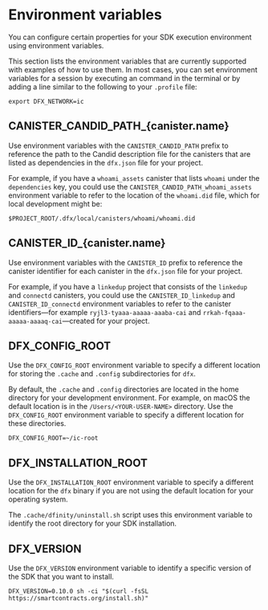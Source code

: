 # Environment variables

You can configure certain properties for your SDK execution environment using environment variables.

This section lists the environment variables that are currently supported with examples of how to use them. In most cases, you can set environment variables for a session by executing an command in the terminal or by adding a line similar to the following to your `.profile` file:

    export DFX_NETWORK=ic

## CANISTER_CANDID_PATH\_{canister.name}

Use environment variables with the `CANISTER_CANDID_PATH` prefix to reference the path to the Candid description file for the canisters that are listed as dependencies in the `dfx.json` file for your project.

For example, if you have a `whoami_assets` canister that lists `whoami` under the `dependencies` key, you could use the `CANISTER_CANDID_PATH_whoami_assets` environment variable to refer to the location of the `whoami.did` file, which for local development might be:

    $PROJECT_ROOT/.dfx/local/canisters/whoami/whoami.did

## CANISTER_ID\_{canister.name}

Use environment variables with the `CANISTER_ID` prefix to reference the canister identifier for each canister in the `dfx.json` file for your project.

For example, if you have a `linkedup` project that consists of the `linkedup` and `connectd` canisters, you could use the `CANISTER_ID_linkedup` and `CANISTER_ID_connectd` environment variables to refer to the canister identifiers—for example `ryjl3-tyaaa-aaaaa-aaaba-cai` and `rrkah-fqaaa-aaaaa-aaaaq-cai`—created for your project.

## DFX_CONFIG_ROOT

Use the `DFX_CONFIG_ROOT` environment variable to specify a different location for storing the `.cache` and `.config` subdirectories for `dfx`.

By default, the `.cache` and `.config` directories are located in the home directory for your development environment. For example, on macOS the default location is in the `/Users/<YOUR-USER-NAME>` directory. Use the `DFX_CONFIG_ROOT` environment variable to specify a different location for these directories.

    DFX_CONFIG_ROOT=~/ic-root

## DFX_INSTALLATION_ROOT

Use the `DFX_INSTALLATION_ROOT` environment variable to specify a different location for the `dfx` binary if you are not using the default location for your operating system.

The `.cache/dfinity/uninstall.sh` script uses this environment variable to identify the root directory for your SDK installation.

## DFX_VERSION

Use the `DFX_VERSION` environment variable to identify a specific version of the SDK that you want to install.

    DFX_VERSION=0.10.0 sh -ci "$(curl -fsSL https://smartcontracts.org/install.sh)"

